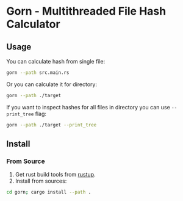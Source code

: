 # Gorn - Multithreaded File Hash Calculator

## Usage

You can calculate hash from single file:

```sh
gorn --path src.main.rs
```

Or you can calculate it for directory:

```sh
gorn --path ./target
```

If you want to inspect hashes for all files in
directory you can use `--print_tree` flag:

```sh
gorn --path ./target --print_tree
```

## Install

### From Source

1. Get rust build tools from [rustup](rustup.rs).
2. Install from sources:
```sh
cd gorn; cargo install --path .
```